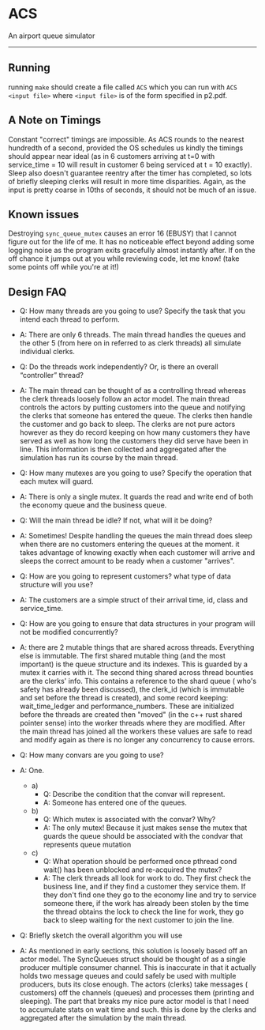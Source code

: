 # ACS

An airport queue simulator
___

## Running

running `make` should create a file called `ACS` which you can run with
`ACS <input file>` where `<input file>` is of the form specified in p2.pdf.

## A Note on Timings

Constant "correct" timings are impossible. As ACS rounds to the nearest hundredth of a second, provided the OS schedules
us kindly the timings should appear near ideal (as in 6 customers arriving at t=0 with service_time = 10 will result in
customer 6 being serviced at t = 10 exactly). Sleep also doesn't guarantee reentry after the timer has completed, so
lots of briefly sleeping clerks will result in more time disparities. Again, as the input is pretty coarse in 10ths of
seconds, it should not be much of an issue.

## Known issues

Destroying `sync_queue_mutex` causes an error 16 (EBUSY) that I cannot figure out for the life of me. It has no
noticeable effect beyond adding some logging noise as the program exits gracefully almost instantly after. If on the off
chance it jumps out at you while reviewing code, let me know! (take some points off while you're at it!)

## Design FAQ

- Q: How many threads are you going to use? Specify the task that you intend each thread to perform.
- A: There are only 6 threads. The main thread handles the queues and the other 5
  (from here on in referred to as clerk threads) all simulate individual clerks.


- Q: Do the threads work independently? Or, is there an overall “controller” thread?
- A: The main thread can be thought of as a controlling thread whereas the clerk threads loosely follow an actor model.
  The main thread controls the actors by putting customers into the queue and notifying the clerks that someone has
  entered the queue. The clerks then handle the customer and go back to sleep. The clerks are not pure actors however as
  they do record keeping on how many customers they have served as well as how long the customers they did serve have
  been in line. This information is then collected and aggregated after the simulation has run its course by the main
  thread.


- Q: How many mutexes are you going to use? Specify the operation that each mutex will guard.
- A: There is only a single mutex. It guards the read and write end of both the economy queue and the business queue.


- Q: Will the main thread be idle? If not, what will it be doing?
- A: Sometimes! Despite handling the queues the main thread does sleep when there are no customers entering the queues
  at the moment. it takes advantage of knowing exactly when each customer will arrive and sleeps the correct amount to
  be ready when a customer "arrives".


- Q: How are you going to represent customers? what type of data structure will you use?
- A: The customers are a simple struct of their arrival time, id, class and service_time.


- Q: How are you going to ensure that data structures in your program will not be modified concurrently?
- A: there are 2 mutable things that are shared across threads. Everything else is immutable. The first shared mutable
  thing (and the most important) is the queue structure and its indexes. This is guarded by a mutex it carries with it.
  The second thing shared across thread bounties are the clerks' info. This contains a reference to the shard queue (
  who's safety has already been discussed), the clerk_id (which is immutable and set before the thread is created), and
  some record keeping: wait_time_ledger and performance_numbers. These are initialized before the threads are created
  then "moved" (in the c++ rust shared pointer sense) into the worker threads where they are modified. After the main
  thread has joined all the workers these values are safe to read and modify again as there is no longer any concurrency
  to cause errors.


- Q: How many convars are you going to use?
- A: One.
    - a)
        - Q: Describe the condition that the convar will represent.
        - A: Someone has entered one of the queues.
    - b)
        - Q: Which mutex is associated with the convar? Why?
        - A: The only mutex! Because it just makes sense the mutex that guards the queue should be associated with the
          condvar that represents queue mutation
    - c)
        - Q: What operation should be performed once pthread cond wait() has been unblocked and re-acquired the mutex?
        - A: The clerk threads all look for work to do. They first check the business line, and if they find a customer
          they service them. If they don't find one they go to the economy line and try to service someone there, if the
          work has already been stolen by the time the thread obtains the lock to check the line for work, they go back
          to sleep waiting for the next customer to join the line.


- Q: Briefly sketch the overall algorithm you will use
- A: As mentioned in early sections, this solution is loosely based off an actor model. The SyncQueues struct should be
  thought of as a single producer multiple consumer channel. This is inaccurate in that it actually holds two message
  queues and could safely be used with multiple producers, buts its close enough. The actors (clerks) take messages (
  customers) off the channels (queues) and processes them (printing and sleeping). The part that breaks my nice pure
  actor model is that I need to accumulate stats on wait time and such. this is done by the clerks and aggregated after
  the simulation by the main thread.

